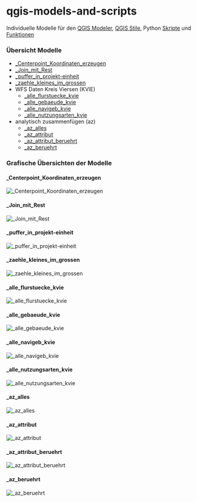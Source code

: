 # qgis-models-and-scripts
Individuelle Modelle für den [QGIS Modeler](https://docs.qgis.org/latest/de/docs/user_manual/processing/modeler.html), [QGIS Stile](https://docs.qgis.org/latest/de/docs/user_manual/appendices/qgis_file_formats.html?highlight=qml#qml-the-qgis-style-file-format), Python [Skripte](https://docs.qgis.org/latest/de/docs/user_manual/processing/scripts.html) und [Funktionen](https://docs.qgis.org/latest/de/docs/user_manual/working_with_vector/expression.html#function-editor)

### Übersicht Modelle

- [_Centerpoint_Koordinaten_erzeugen](#_Centerpoint_Koordinaten_erzeugen)
- [_Join_mit_Rest](#_Join_mit_Rest)
- [_puffer_in_projekt-einheit](#_puffer_in_projekt-einheit)
- [_zaehle_kleines_im_grossen](#_zaehle_kleines_im_grossen)
- WFS Daten Kreis Viersen (KVIE)
  - [_alle_flurstuecke_kvie](#_alle_flurstuecke_kvie)
  - [_alle_gebaeude_kvie](#_alle_gebaeude_kvie)
  - [_alle_navigeb_kvie](#_alle_navigeb_kvie)
  - [_alle_nutzungsarten_kvie](#_alle_nutzungsarten_kvie)
- analytisch zusammenfügen (az)
  - [_az_alles](#_az_alles)
  - [_az_attribut](#_az_attribut)
  - [_az_attribut_beruehrt](#_az_attribut_beruehrt)
  - [_az_beruehrt](#_az_beruehrt)

### Grafische Übersichten der Modelle

#### _Centerpoint_Koordinaten_erzeugen

![_Centerpoint_Koordinaten_erzeugen](models/_Centerpoint_Koordinaten_erzeugen.png "_Centerpoint_Koordinaten_erzeugen")

#### _Join_mit_Rest

![_Join_mit_Rest](models/_Join_mit_Rest.png "_Join_mit_Rest")

#### _puffer_in_projekt-einheit

![_puffer_in_projekt-einheit](models/_puffer_in_projekt-einheit.png "_puffer_in_projekt-einheit")

#### _zaehle_kleines_im_grossen

![_zaehle_kleines_im_grossen](models/_zaehle_kleines_im_grossen.png "_zaehle_kleines_im_grossen")

#### _alle_flurstuecke_kvie

![_alle_flurstuecke_kvie](models/wfs_daten_kvie/_alle_flurstuecke_kvie.png "_alle_flurstuecke_kvie")

#### _alle_gebaeude_kvie

![_alle_gebaeude_kvie](models/wfs_daten_kvie/_alle_gebaeude_kvie.png "_alle_gebaeude_kvie")

#### _alle_navigeb_kvie

![_alle_navigeb_kvie](models/wfs_daten_kvie/_alle_navigeb_kvie.png "_alle_navigeb_kvie")

#### _alle_nutzungsarten_kvie

![_alle_nutzungsarten_kvie](models/wfs_daten_kvie/_alle_nutzungsarten_kvie.png "_alle_nutzungsarten_kvie")

#### _az_alles

![_az_alles](models/analytisch_zusammenfuegen/_az_alles.png "_az_alles")

#### _az_attribut

![_az_attribut](models/analytisch_zusammenfuegen/_az_attribut.png "_az_attribut")

#### _az_attribut_beruehrt

![_az_attribut_beruehrt](models/analytisch_zusammenfuegen/_az_attribut_beruehrt.png "_az_attribut_beruehrt")

#### _az_beruehrt

![_az_beruehrt](models/analytisch_zusammenfuegen/_az_beruehrt.png "_az_beruehrt")
